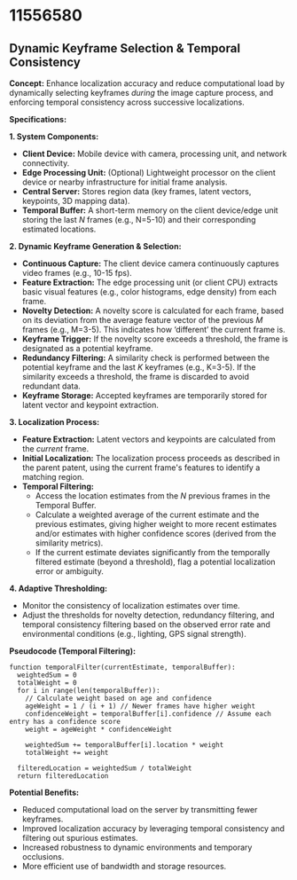 # 11556580

## Dynamic Keyframe Selection & Temporal Consistency

**Concept:** Enhance localization accuracy and reduce computational load by dynamically selecting keyframes *during* the image capture process, and enforcing temporal consistency across successive localizations.

**Specifications:**

**1. System Components:**

*   **Client Device:** Mobile device with camera, processing unit, and network connectivity.
*   **Edge Processing Unit:** (Optional) Lightweight processor on the client device or nearby infrastructure for initial frame analysis.
*   **Central Server:** Stores region data (key frames, latent vectors, keypoints, 3D mapping data).
*   **Temporal Buffer:**  A short-term memory on the client device/edge unit storing the last *N* frames (e.g., N=5-10) and their corresponding estimated locations.

**2. Dynamic Keyframe Generation & Selection:**

*   **Continuous Capture:** The client device camera continuously captures video frames (e.g., 10-15 fps).
*   **Feature Extraction:** The edge processing unit (or client CPU) extracts basic visual features (e.g., color histograms, edge density) from each frame.
*   **Novelty Detection:**  A novelty score is calculated for each frame, based on its deviation from the average feature vector of the previous *M* frames (e.g., M=3-5). This indicates how ‘different’ the current frame is.
*   **Keyframe Trigger:** If the novelty score exceeds a threshold, the frame is designated as a potential keyframe.
*   **Redundancy Filtering:**  A similarity check is performed between the potential keyframe and the last *K* keyframes (e.g., K=3-5). If the similarity exceeds a threshold, the frame is discarded to avoid redundant data.
*   **Keyframe Storage:** Accepted keyframes are temporarily stored for latent vector and keypoint extraction.

**3. Localization Process:**

*   **Feature Extraction:**  Latent vectors and keypoints are calculated from the *current* frame.
*   **Initial Localization:** The localization process proceeds as described in the parent patent, using the current frame's features to identify a matching region.
*   **Temporal Filtering:**
    *   Access the location estimates from the *N* previous frames in the Temporal Buffer.
    *   Calculate a weighted average of the current estimate and the previous estimates, giving higher weight to more recent estimates and/or estimates with higher confidence scores (derived from the similarity metrics).
    *   If the current estimate deviates significantly from the temporally filtered estimate (beyond a threshold), flag a potential localization error or ambiguity.

**4.  Adaptive Thresholding:**

*   Monitor the consistency of localization estimates over time.
*   Adjust the thresholds for novelty detection, redundancy filtering, and temporal consistency filtering based on the observed error rate and environmental conditions (e.g., lighting, GPS signal strength).

**Pseudocode (Temporal Filtering):**

```
function temporalFilter(currentEstimate, temporalBuffer):
  weightedSum = 0
  totalWeight = 0
  for i in range(len(temporalBuffer)):
    // Calculate weight based on age and confidence
    ageWeight = 1 / (i + 1) // Newer frames have higher weight
    confidenceWeight = temporalBuffer[i].confidence // Assume each entry has a confidence score
    weight = ageWeight * confidenceWeight

    weightedSum += temporalBuffer[i].location * weight
    totalWeight += weight

  filteredLocation = weightedSum / totalWeight
  return filteredLocation
```

**Potential Benefits:**

*   Reduced computational load on the server by transmitting fewer keyframes.
*   Improved localization accuracy by leveraging temporal consistency and filtering out spurious estimates.
*   Increased robustness to dynamic environments and temporary occlusions.
*   More efficient use of bandwidth and storage resources.